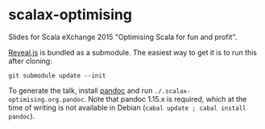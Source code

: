 # scalax-optimising

Slides for Scala eXchange 2015 "Optimising Scala for fun and profit".

[Reveal.js](https://github.com/hakimel/reveal.js) is bundled as a submodule. The easiest way to get it is to run this after cloning:

```
git submodule update --init
```

To generate the talk, install [pandoc](http://johnmacfarlane.net/pandoc/) and run `./.scalax-optimising.org.pandoc`. Note that pandoc 1.15.x is required, which at the time of writing is not available in Debian (`cabal update ; cabal install pandoc`).
